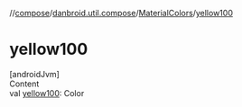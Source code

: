 //[compose](../../../index.md)/[danbroid.util.compose](../index.md)/[MaterialColors](index.md)/[yellow100](yellow100.md)



# yellow100  
[androidJvm]  
Content  
val [yellow100](yellow100.md): Color  




